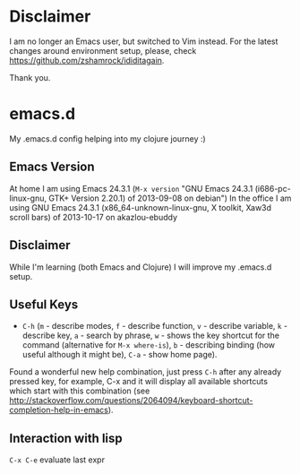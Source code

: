 # Disclaimer

I am no longer an Emacs user, but switched to Vim instead. For the latest changes around environment setup, please, check https://github.com/zshamrock/ididitagain.

Thank you.

# emacs.d

My .emacs.d config helping into my clojure journey :)

## Emacs Version
At home I am using Emacs 24.3.1 (`M-x version` "GNU Emacs 24.3.1 (i686-pc-linux-gnu, GTK+ Version 2.20.1)
 of 2013-09-08 on debian")
In the office I am using GNU Emacs 24.3.1 (x86_64-unknown-linux-gnu, X toolkit, Xaw3d scroll bars) of 2013-10-17 on akazlou-ebuddy

## Disclaimer
While I'm learning (both Emacs and Clojure) I will improve my .emacs.d setup.

## Useful Keys
 - `C-h` (`m` - describe modes, `f` - describe function, `v` - describe
variable, `k` - describe key, `a` - search by phrase, `w` - shows the key shortcut for the command (alternative for `M-x where-is`), `b` - describing binding (how useful although it might be), `C-a` - show home page).

Found a wonderful new help combination, just press `C-h` after any already pressed key, for example, C-x and it will display all available shortcuts which start with this combination 
(see http://stackoverflow.com/questions/2064094/keyboard-shortcut-completion-help-in-emacs).

## Interaction with lisp
`C-x C-e` evaluate last expr
